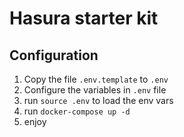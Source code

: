 # Hasura starter kit

## Configuration

1.  Copy the file `.env.template` to `.env`
2.  Configure the variables in `.env` file
3.  run `source .env` to load the env vars
4.  run `docker-compose up -d`
5.  enjoy